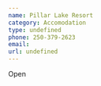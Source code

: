 ```yaml
---
name: Pillar Lake Resort
category: Accomodation
type: undefined
phone: 250-379-2623
email: 
url: undefined
---
```


Open